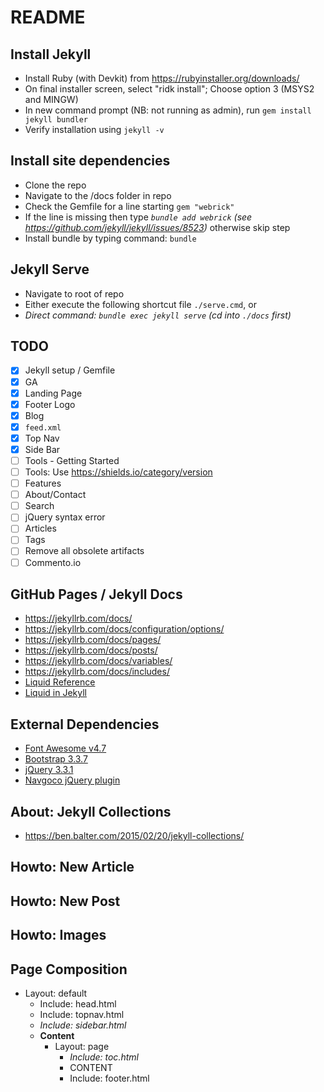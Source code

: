# README

## Install Jekyll

* Install Ruby (with Devkit) from <https://rubyinstaller.org/downloads/>
* On final installer screen, select "ridk install"; Choose option 3 (MSYS2 and MINGW)
* In new command prompt (NB: not running as admin), run `gem install jekyll bundler`
* Verify installation using `jekyll -v`

## Install site dependencies

* Clone the repo
* Navigate to the /docs folder in repo
* Check the Gemfile for a line starting `gem "webrick"`
* If the line is missing then type _`bundle add webrick` (see <https://github.com/jekyll/jekyll/issues/8523>)_ otherwise skip step
* Install bundle by typing command: `bundle`

## Jekyll Serve

* Navigate to root of repo
* Either execute the following shortcut file `./serve.cmd`, or
* *Direct command: `bundle exec jekyll serve` (cd into `./docs` first)*

## TODO

* [x] Jekyll setup / Gemfile
* [x] GA
* [x] Landing Page
* [x] Footer Logo
* [x] Blog
* [x] `feed.xml`
* [x] Top Nav
* [x] Side Bar
* [ ] Tools - Getting Started
* [ ] Tools: Use <https://shields.io/category/version>
* [ ] Features
* [ ] About/Contact
* [ ] Search
* [ ] jQuery syntax error
* [ ] Articles
* [ ] Tags
* [ ] Remove all obsolete artifacts
* [ ] Commento.io

## GitHub Pages / Jekyll Docs

* <https://jekyllrb.com/docs/>
* <https://jekyllrb.com/docs/configuration/options/>
* <https://jekyllrb.com/docs/pages/>
* <https://jekyllrb.com/docs/posts/>
* <https://jekyllrb.com/docs/variables/>
* <https://jekyllrb.com/docs/includes/>
* [Liquid Reference](https://shopify.github.io/liquid/)
* [Liquid in Jekyll](https://jekyllrb.com/docs/liquid/)

## External Dependencies

* [Font Awesome v4.7](https://fontawesome.com/v4.7/cheatsheet/)
* [Bootstrap 3.3.7](https://getbootstrap.com/docs/3.3/getting-started/)
* [jQuery 3.3.1](https://api.jquery.com/category/version/3.3/)
* [Navgoco jQuery plugin](https://github.com/tefra/navgoco)

## About: Jekyll Collections

* <https://ben.balter.com/2015/02/20/jekyll-collections/>

## Howto: New Article

## Howto: New Post

## Howto: Images

## Page Composition

* Layout: default
  * Include: head.html
  * Include: topnav.html
  * _Include: sidebar.html_
  * **Content**
    * Layout: page
      * _Include: toc.html_
      * CONTENT
      * Include: footer.html
